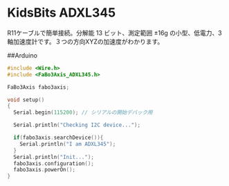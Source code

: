 # KidsBits ADXL345

R11ケーブルで簡単接続。分解能 13 ビット、測定範囲 ±16g の小型、低電力、3 軸加速度計です。３つの方向XYZの加速度がわかります。

##Arduino

```c
#include <Wire.h>
#include <FaBo3Axis_ADXL345.h>

FaBo3Axis fabo3axis;

void setup()
{
  Serial.begin(115200); // シリアルの開始デバック用

  Serial.println("Checking I2C device...");

  if(fabo3axis.searchDevice()){
    Serial.println("I am ADXL345");
  }
  Serial.println("Init...");
  fabo3axis.configuration();
  fabo3axis.powerOn();
}

```
